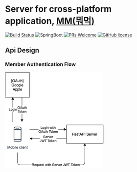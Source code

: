 # Server for cross-platform application, [MM(뭐먹)](https://github.com/PMM-Dev/mm-app) 

[![Build Status](https://app.travis-ci.com/PMM-Dev/mm-server.svg?branch=master)](https://app.travis-ci.com/PMM-Dev/mm-server) ![SpringBoot](https://img.shields.io/badge/Spring%20Boot-2.1.9.RELEASE-green?logo=spring) [![PRs Welcome](https://img.shields.io/badge/PRs-welcome-informational.svg)](http://makeapullrequest.com) [![GitHub license](https://img.shields.io/badge/license-MIT-blue.svg)](https://github.com/your/your-project/blob/master/LICENSE)

## Api Design

### Member Authentication Flow

![](document/mm_server_auth_flow.png)